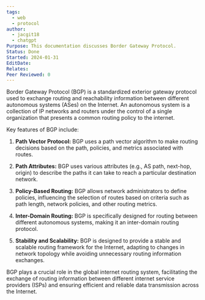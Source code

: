 ```yaml
---
tags:
  - web
  - protocol
author:
  - jacgit18
  - chatgpt
Purpose: This documentation discusses Border Gateway Protocol.
Status: Done
Started: 2024-01-31
EditDate: 
Relates: 
Peer Reviewed: 0
---
```

Border Gateway Protocol (BGP) is a standardized exterior gateway protocol used to exchange routing and reachability information between different autonomous systems (ASes) on the Internet. An autonomous system is a collection of IP networks and routers under the control of a single organization that presents a common routing policy to the internet.

Key features of BGP include:

1. **Path Vector Protocol:** BGP uses a path vector algorithm to make routing decisions based on the path, policies, and metrics associated with routes.

2. **Path Attributes:** BGP uses various attributes (e.g., AS path, next-hop, origin) to describe the paths it can take to reach a particular destination network.

3. **Policy-Based Routing:** BGP allows network administrators to define policies, influencing the selection of routes based on criteria such as path length, network policies, and other routing metrics.

4. **Inter-Domain Routing:** BGP is specifically designed for routing between different autonomous systems, making it an inter-domain routing protocol.

5. **Stability and Scalability:** BGP is designed to provide a stable and scalable routing framework for the Internet, adapting to changes in network topology while avoiding unnecessary routing information exchanges.

BGP plays a crucial role in the global internet routing system, facilitating the exchange of routing information between different internet service providers (ISPs) and ensuring efficient and reliable data transmission across the Internet.